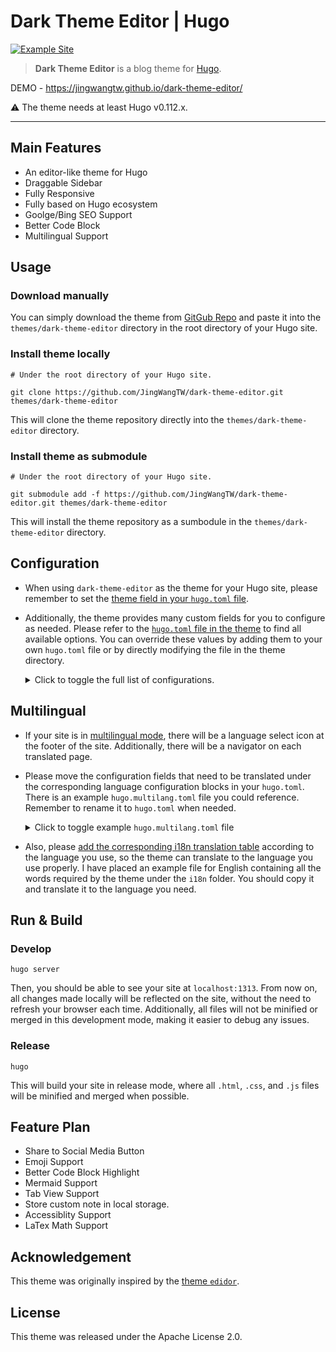# Dark Theme Editor | Hugo 
[![Example Site](https://github.com/JingWangTW/dark-theme-editor/actions/workflows/hugo.yml/badge.svg)](https://github.com/JingWangTW/dark-theme-editor/actions/workflows/hugo.yml)

> **Dark Theme Editor** is a blog theme for [Hugo](https://gohugo.io/).

DEMO - https://jingwangtw.github.io/dark-theme-editor/

⚠️ The theme needs at least Hugo v0.112.x.

---

## Main Features
* An editor-like theme for Hugo
* Draggable Sidebar
* Fully Responsive
* Fully based on Hugo ecosystem
* Goolge/Bing SEO Support
* Better Code Block
* Multilingual Support

## Usage
### Download manually
You can simply download the theme from [GitGub Repo](https://github.com/JingWangTW/dark-theme-editor) and paste it into the `themes/dark-theme-editor` directory in the root directory of your Hugo site.

### Install theme locally
```
# Under the root directory of your Hugo site.

git clone https://github.com/JingWangTW/dark-theme-editor.git themes/dark-theme-editor
```

This will clone the theme repository directly into the `themes/dark-theme-editor` directory.

### Install theme as submodule
```
# Under the root directory of your Hugo site.

git submodule add -f https://github.com/JingWangTW/dark-theme-editor.git themes/dark-theme-editor
```

This will install the theme repository as a sumbodule in the `themes/dark-theme-editor` directory.

## Configuration
* When using `dark-theme-editor` as the theme for your Hugo site, please remember to set the [theme field in your `hugo.toml` file](https://gohugo.io/getting-started/configuration/#theme).
* Additionally, the theme provides many custom fields for you to configure as needed. Please refer to the [`hugo.toml` file in the theme](https://github.com/JingWangTW/dark-theme-editor/blob/main/config.toml) to find all available options. You can override these values by adding them to your own `hugo.toml` file or by directly modifying the file in the theme directory.
    <details>
    <summary>Click to toggle the full list of configurations.</summary>

    ```toml
    # Theme parameters
    [params]

        # Parameters applied in HTML <head>
        [params.site]
            # Website ICON
            faviconUrl = ""

            # Do you have any CSS in local? List them in an array.
            # They should be placed inside "/assets" dir.
            # Please list your files relative to the /assets directory.
            # Glob pattern is acceptable
            # If only a few pages need the extra style files, list them in the page metadata.
            localCss = []

            # Do you need to add any external CSS? List their URL in an array.
            # If only a few pages need the extra style files, list them in the page metadata.
            externalCss = []

            # Do you have any script in local? List them in an array.
            # They should be placed inside "/assets" dir.
            # Please list your files relative to the /assets directory.
            # Glob pattern is acceptable
            # If only a few pages need the extra script files, list them in the page metadata.
            localJs = []

            # Do you have any external Script need to add on? List their URL in an array.
            # If only a few pages need the extra script files, list them in the page metadata.
            externalJs = []

            # The code you could get from Google Search Console.
            # Please patse the value of content xxx in the following items
            # <meta name="google-site-verification" content="xxxxxxxxxxxxxxxxxxxxxxxxxx" />
            googleVerification = ""

            # The code you could get from Microsoft Bing Webmater
            # Please patse the value of content xxx in the following items
            # <meta name="msvalidate.01" content="xxxxxxxxxxxxxxxxxxxx" />
            bingVerifivation = ""

        # Customized info shown in header of the page
        [params.header]
            # Website title for header banner.
            title = "My New Hugo Site"

            # Subtitle for this site, used in homepage only
            subtitle = "A Site Built by Hugo"

            # Config about your's site logo, remove this item to hide the logo
            [params.header.logo]
                # Where is your site's URL
                imgUrl = ""

                # If the logo is clickable, where should it be linked?
                # In default, it will linked to the homepage of the site.
                logoLink = ""

        # Customized info shown in footer of the page
        [params.footer]
            # CopyRight string shown in the footer. Keep it an empty string or remove this item will hide it from the page.
            copyrightStr = "All Rights Reserved ®."

            # Should show the counter in the footer or not
            # In the home page, it will show the numbers of all pages
            # In the sections pages, it will show the numbers of pages within the section
            # In the taxonomy pages, it will show the numbers of pages belong to the taxonomy.
            # In the regular content pages, it will show the word count.
            counter = true

            # Should show the language of the page or not
            language = true

            # Should show the hugo version or not
            hugoVersion = true

            # Should show the theme info or not
            theme = true

            # Should show the edited time of the page or not
            modifiedTime = true

            # The format of the `modifiedTime`.
            # Refer to page https://gohugo.io/functions/format/ for more detail.
            # Below is the default format, please do not remove it, unless you set `false` in `modifiedTime` field.
            dateFormat = "Jan 02 2006 15:04:05"

            # Should show the current git HEAD hash or not
            # To make this show up correctly, please follow the prerequisites in page
            # https://gohugo.io/variables/git/
            gitHash = true

            # Social link in the footer, listed items are supported, delete unwanted items to hide it.
            [params.footer.socialLink]
                github = ""
                facebook = ""
                twitter = ""
                email = ""
                linkedin = ""
                instagram = ""
                telegram = ""
                medium = ""
                vimeo = ""
                youtube = ""

        # Metadata of the site, value will be used in HTML <header>
        # These value would be used when they didn't appear in the frontmatter of a single page.
        # In other words, these value will be overwritten by the frontmatter in the single page.
        [params.globalFrontmatter]
            # The author of this site. This will be shown in 
            # 1. the footer of all page
            # 2. the author filed in the single page. (this could be overwritten by the frontmatter of the single page.)
            # Keep it an empty string or remove this item will hide it from the page
            author = "Jing Wang"
            
            # Website description for RSS and SEO. Theme will generate a <meta> tag for this item
            description = "This is my new hugo site"

            # Website keywords. Theme will generate a <meta> tag for this item.
            keywords = "hugo,site,new"

        # Parameters applied in the homepage only
        [params.homePage]
            # Long Descripition shown in home page "Start Block". Is is recommended to have the paragraph shorter than 100 words.        
            siteLongDescription = "Hugo is a fast and easy-to-use static website generator written in Go. It renders a complete HTML website from content and templates in a directory, utilizing Markdown files for metadata. It's optimized for speed and suitable for various website types."

            # If you don't like the title of "siteLongDescription" be "Start" (default), 
            # you may change the value of this item to "Description" or something you like.
            siteLongDescriptionTitle = "Start"

            # Param to decide whether to show the most recent blog posts or not. (Default: true)
            showRecentPostsBlock = true

            # Param to decide how many recent posts to show in the home page. (Default: 5)
            numOfRecentPosts = 5

            # Parameter to decide whether to show the URL behind the title.
            # It will be more like an editor if it is shown. However, in general, it can be messy if it is displayed.        
            # (Default: true)
            recentPostShowUrl = true
        
        
        # Paramater applied in the single page
        # These values could be overwritten by the frontmatter in the single page.
        [params.page]
            # Should include Table of Content in front of the page or not.
            includeToc = true

            # Should show the author of the page or not.
            # The author name will be shown in the single page if and only if 
            #   1. this items been set as true and
            #   2. "aurthor" filed been provided in the 
            #       A. single page frontmatter or
            #       B. "author" filed in above "globalFrontmatter" block
            showAuthor = true

            # Should show the date of the page or not
            showDate = true

            # The format of the date.
            # Refer to page https://gohugo.io/functions/format/ for more detail.
            # Below is the default format, please do not remove it, unless you set `false` in `showDate` field.
            dateFormat = "2006.01.02"

            # Should show the estimate reading time in front of the page or not.
            showTimeToRead = true

            # Should show the breadcrumb in front of the page or not.
            showBreadcrumb = true

            # Should show the "copy" button in the codeblock or not.
            codeBlockCopible = true
    ```
    </details>

## Multilingual
* If your site is in [multilingual mode](https://gohugo.io/content-management/multilingual/), there will be a language select icon at the footer of the site. Additionally, there will be a navigator on each translated page.
* Please move the configuration fields that need to be translated under the corresponding language configuration blocks in your `hugo.toml`. There is an example `hugo.multilang.toml` file you could reference. Remember to rename it to `hugo.toml` when needed.
    <details>
    <summary>Click to toggle example <code>hugo.multilang.toml</code> file</summary>

    ```toml
    # Multilingual Setting
    [languages]
        
        [languages.en]
            
            # hugo multilingual setting
            languageCode = 'en-US'
            languageDirection = 'ltr'
            languageName = 'English'
            weight = 1
            
            # Configs that were originally in the "params" section but need to be translated.
            [languages.en.params]
                
                [languages.en.params.header]
                    # Website title for header banner.
                    title = "My New Hugo Site"

                    # Subtitle for this site, used in homepage only
                    subtitle = 'A Site Built by Hugo'
                
                [languages.en.params.footer]
                    # CopyRight string shown in the footer. Keep it an empty string or remove this item will hide it from the page.
                    copyrightStr = "All Rights Reserved ®."

                [languages.en.params.globalFrontmatter]
                    # The author of this site. This will be shown in 
                    # 1. the footer of all page
                    # 2. the author filed in the single page. (this could be overwritten by the frontmatter of the single page.)
                    # Keep it an empty string or remove this item will hide it from the page
                    author = "Jing Wang"
                    
                    # Website description for RSS and SEO. Theme will generate a <meta> tag for this item
                    description = "This is my new hugo site"

                    # Website keywords. Theme will generate a <meta> tag for this item.
                    keywords = "hugo,site,new"

                [languages.en.params.homePage]

                    # Long Descripition shown in home page "Start Block". Is is recommended to have the paragraph shorter than 100 words.        
                    siteLongDescription = "Hugo is a fast and easy-to-use static website generator written in Go. It renders a complete HTML website from content and templates in a directory, utilizing Markdown files for metadata. It's optimized for speed and suitable for various website types."

                    # If you don't like the title of "siteLongDescription" be "Start" (default), 
                    # you may change the value of this item to "Description" or something you like.
                    siteLongDescriptionTitle = "Start"

        # 設定為繁體中文
        [languages.zh]

            # Hugo 多語言設定
            languageCode = 'zh-Hant-TW'
            languageDirection = 'ltr'
            languageName = '繁體中文'
            weight = 2

            # 原本位於 "params" 區段但需要翻譯的設定
            [languages.zh.params]
                
                [languages.zh.params.header]
                    # 頁首橫幅的網站標題。
                    title = "我的新 Hugo 網站"

                    # 本站的副標題，僅用於首頁
                    subtitle = '由 Hugo 建立的網站'

                [languages.zh.params.footer]
                    # 在頁尾顯示的版權字串。將其保留為空字串或刪除此項目可將其從頁面中隱藏。
                    copyrightStr = "版權所有 ®."

                [languages.zh.params.globalFrontmatter]
                    # 本站的作者。將顯示於
                    # 1. 所有頁面的頁尾
                    # 2. 單頁的作者欄位中（可被單頁的前置資料覆寫）
                    # 將其保留為空字串或刪除此項目可將其從頁面中隱藏
                    author = "王靖"

                    # 用於 RSS 和 SEO 的網站描述。主題將為此項目生成 <meta> 標籤
                    description = "這是我的新 Hugo 網站"

                    # 網站關鍵字。主題將為此項目生成 <meta> 標籤
                    keywords = "hugo,網站,新"

                [languages.zh.params.homePage]

                    # 在首頁「開始區塊」中顯示的詳細描述。建議段落長度不超過 100 個字。
                    siteLongDescription = "Hugo 是一個快速且易於使用的靜態網站產生器，用 Go 語言編寫。它可以從目錄中的內容和模板呈現完整的 HTML 網站，利用 Markdown 檔案進行元數據。它針對速度進行了優化，適用於各種類型的網站。"

                    # 如果您不喜歡 "siteLongDescription" 的標題是「開始」（默認值），
                    # 您可以將此項目的值更改為「描述」或您喜歡的其他內容。
                    siteLongDescriptionTitle = "開始"


        # Spracheinstellung für Deutsch
        [languages.de]

            languageCode = 'de-DE'
            languageDirection = 'ltr'
            languageName = 'Deutsch'
            title = 'Projekt Dokumentation'
            weight = 3

            # Konfigurationen, die ursprünglich im Abschnitt "params" waren, aber übersetzt werden müssen.
            [languages.de.params]
                
                [languages.de.params.header]
                    # Website-Titel für den Kopfzeilenbanner.
                    title = "Meine neue Hugo-Website"

                    # Untertitel für diese Seite, nur auf der Startseite verwendet
                    subtitle = 'Eine Website erstellt von Hugo'
                
                [languages.de.params.footer]
                    # Urheberrechtszeichenfolge im Footer angezeigt. Lassen Sie es leer oder entfernen Sie diesen Eintrag, um sie von der Seite auszublenden.
                    copyrightStr = "Alle Rechte vorbehalten ®."

                [languages.de.params.globalFrontmatter]
                    # Der Autor dieser Website. Dies wird angezeigt in 
                    # 1. im Footer auf allen Seiten
                    # 2. dem Autorenfeld auf der Einzelseite. (dies kann durch das Frontmatter der Einzelseite überschrieben werden.)
                    # Lassen Sie es leer oder entfernen Sie diesen Eintrag, um ihn von der Seite auszublenden.
                    author = "Jing Wang"
                    
                    # Website-Beschreibung für RSS und SEO. Das Theme generiert ein <meta>-Tag für diesen Eintrag
                    description = "Das ist meine neue Hugo-Website"

                    # Website-Schlüsselwörter. Das Theme generiert ein <meta>-Tag für diesen Eintrag.
                    keywords = "hugo,website,neu"

                [languages.de.params.homePage]
                    # Lange Beschreibung im "Start Block" auf der Startseite angezeigt. Es wird empfohlen, den Absatz kürzer als 100 Wörter zu halten.        
                    siteLongDescription = "Hugo ist ein schneller und benutzerfreundlicher statischer Website-Generator, der in Go geschrieben ist. Er rendert eine vollständige HTML-Website aus Inhalten und Vorlagen in einem Verzeichnis und verwendet Markdown-Dateien für Metadaten. Er ist optimiert für Geschwindigkeit und für verschiedene Arten von Websites geeignet."

                    # Wenn Ihnen der Titel von "siteLongDescription" nicht gefällt, der standardmäßig "Start" ist, 
                    # können Sie den Wert dieses Elements in "Beschreibung" oder etwas ähnliches ändern, das Ihnen gefällt.
                    siteLongDescriptionTitle = "Start"

    # Theme parameters
    [params]

        # Parameters applied in HTML <head>
        [params.site]
            # Website ICON
            faviconUrl = ""

            # Do you have any CSS in local? List them in an array.
            # They should be placed inside "/assets" dir.
            # And don't named the file as "index.css" and "style.css".
            # These two files are used by the theme.
            localCss = []

            # Do you need to add any external CSS? List them in an array.
            externalCss = []

            # Do you have any script in local? List them in an array.
            # They should be placed inside "/assets" dir.
            # And don't named the file as "index.js"
            # Theis file is used by the theme.
            localJs = []

            # Do you have any external Script need to add on? List them in an array.
            externalJs = []

            # The code you could get from Google Search Console.
            # Please patse the value of content xxx in the following items
            # <meta name="google-site-verification" content="xxxxxxxxxxxxxxxxxxxxxxxxxx" />
            googleVerification = ""

            # The code you could get from Microsoft Bing Webmater
            # Please patse the value of content xxx in the following items
            # <meta name="msvalidate.01" content="xxxxxxxxxxxxxxxxxxxx" />
            bingVerifivation = ""

        # Customized info shown in header of the page
        [params.header]
            # Config about your's site logo, remove this item to hide the logo
            [params.header.logo]
                # Where is your site's URL
                imgUrl = ""

                # If the logo is clickable, where should it be linked?
                # In default, it will linked to the homepage of the site.
                logoLink = ""

        # Customized info shown in footer of the page
        [params.footer]
            # Should show the counter in the footer or not
            # In the home page, it will show the numbers of all pages
            # In the sections pages, it will show the numbers of pages within the section
            # In the taxonomy pages, it will show the numbers of pages belong to the taxonomy.
            # In the regular content pages, it will show the word count.
            counter = true

            # Should show the language of the page or not
            language = true

            # Should show the hugo version or not
            hugoVersion = true

            # Should show the theme info or not
            theme = true

            # Should show the edited time of the page or not
            modifiedTime = true

            # The format of the `modifiedTime`.
            # Refer to page https://gohugo.io/functions/format/ for more detail.
            # Below is the default format, please do not remove it, unless you set `false` in `modifiedTime` field.
            dateFormat = "Jan 02 2006 15:04:05"

            # Should show the current git HEAD hash or not
            # To make this show up correctly, please follow the prerequisites in page
            # https://gohugo.io/variables/git/
            gitHash = true

            # Social link in the footer, listed items are supported, delete unwanted items to hide it.
            [params.footer.socialLink]
                github = ""
                facebook = ""
                twitter = ""
                email = ""
                linkedin = ""
                instagram = ""
                telegram = ""
                medium = ""
                vimeo = ""
                youtube = ""

        # Parameters applied in the homepage only
        [params.homePage]
            # Param to decide whether to show the most recent blog posts or not. (Default: true)
            showRecentPostsBlock = true

            # Param to decide how many recent posts to show in the home page. (Default: 5)
            numOfRecentPosts = 5

            # Parameter to decide whether to show the URL behind the title.
            # It will be more like an editor if it is shown. However, in general, it can be messy if it is displayed.        
            # (Default: true)
            recentPostShowUrl = true
        
        
        # Paramater applied in the single page
        # These values could be overwritten by the frontmatter in the single page.
        [params.page]
            # Should include Table of Content in front of the page or not.
            includeToc = true

            # Should show the author of the page or not.
            # The author name will be shown in the single page if and only if 
            #   1. this items been set as true and
            #   2. "aurthor" filed been provided in the 
            #       A. single page frontmatter or
            #       B. "author" filed in above "globalFrontmatter" block
            showAuthor = true

            # Should show the date of the page or not
            showDate = true

            # The format of the date.
            # Refer to page https://gohugo.io/functions/format/ for more detail.
            # Below is the default format, please do not remove it, unless you set `false` in `showDate` field.
            dateFormat = "2006.01.02"

            # Should show the estimate reading time in front of the page or not.
            showTimeToRead = true

            # Should show the breadcrumb in front of the page or not.
            showBreadcrumb = true

            # Should show the "copy" button in the codeblock or not.
            codeBlockCopible = true
    ```
    </details>
* Also, please [add the corresponding i18n translation table](https://gohugo.io/functions/lang/translate/) according to the language you use, so the theme can translate to the language you use properly. I have placed an example file for English containing all the words required by the theme under the `i18n` folder. You should copy it and translate it to the language you need.

## Run & Build
### Develop
```
hugo server
```
Then, you should be able to see your site at `localhost:1313`. From now on, all changes made locally will be reflected on the site, without the need to refresh your browser each time. Additionally, all files will not be minified or merged in this development mode, making it easier to debug any issues.

### Release
```
hugo
```
This will build your site in release mode, where all `.html`, `.css`, and `.js` files will be minified and merged when possible.

## Feature Plan
* Share to Social Media Button
* Emoji Support
* Better Code Block Highlight
* Mermaid Support
* Tab View Support
* Store custom note in local storage.
* Accessiblity Support
* LaTex Math Support

## Acknowledgement
This theme was originally inspired by the [theme `edidor`](https://github.com/sfengyuan/edidor).

## License
This theme was released under the Apache License 2.0.
